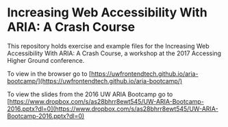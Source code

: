 # Increasing Web Accessibility With ARIA: A Crash Course

This repository holds exercise and example files for the Increasing Web Accessibility With ARIA: A Crash Course, a workshop at the 2017 Accessing Higher Ground conference.

To view in the browser go to [https://uwfrontendtech.github.io/aria-bootcamp/](https://uwfrontendtech.github.io/aria-bootcamp/)

To view the slides from the 2016 UW ARIA Bootcamp go to [https://www.dropbox.com/s/as28bhrr8ewt545/UW-ARIA-Bootcamp-2016.pptx?dl=0](https://www.dropbox.com/s/as28bhrr8ewt545/UW-ARIA-Bootcamp-2016.pptx?dl=0)